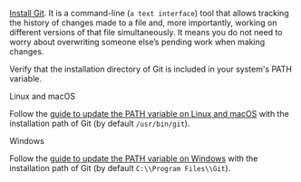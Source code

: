 [Install
Git](https://git-scm.com/book/en/v2/Getting-Started-Installing-Git). It
is a command-line (`a text interface`) tool that allows tracking the
history of changes made to a file and, more importantly, working on
different versions of that file simultaneously. It means you do not need
to worry about overwriting someone else’s pending work when making
changes.

Verify that the installation directory of Git is included in your
system's <span class="title-ref">PATH</span> variable.

<div class="tabs">

<div class="group-tab">

Linux and macOS

Follow the [guide to update the PATH variable on Linux and
macOS](https://unix.stackexchange.com/a/26059) with the installation
path of Git (by default `/usr/bin/git`).

</div>

<div class="group-tab">

Windows

Follow the [guide to update the PATH variable on
Windows](https://www.howtogeek.com/118594/how-to-edit-your-system-path-for-easy-command-line-access/)
with the installation path of Git (by default `C:\\Program Files\\Git`).

</div>

</div>
